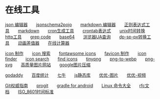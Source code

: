 # 在线工具

[json 编辑器](http://www.kjson.com/jsoneditor/)  [jsonschema2pojo](http://www.jsonschema2pojo.org/)  [markdown 编辑器](https://www.zybuluo.com/mdeditor)  [正则表达式工具](http://tool.oschina.net/regex)  [markdown](http://wowubuntu.com/markdown/)  [cron生成工具](http://www.pdtools.net/tools/becron.jsp)  [crontab表达式](http://www.atool.org/crontab.php)  [unix时间转换](http://tool.chinaz.com/Tools/unixtime.aspx)  [http工具](http://www.atool.org/httptest.php)  [grep code](http://www.grepcode.com/)  [base64](https://www.base64decode.org/)  [浏览器UA查询](http://www.ip138.com/useragent/)  [dp-sp-px转换工具](http://www.androidstar.cn/%E5%9C%A8%E7%BA%BF%E6%B5%8B%E8%AF%95%E5%B7%A5%E5%85%B7%E7%AE%B1/px-dp-sp-mm-pt-in%E5%9C%A8%E7%BA%BF%E8%BD%AC%E6%8D%A2%E8%AE%A1%E7%AE%97%E5%B7%A5%E5%85%B7/)  [动画差值器](https://matthewlein.com/tools/ceaser)  [在线计算器](https://www.23bei.com/tool-531.html)

[icon 制作](https://gold.xitu.io/entry/56ab83a4128fe10051911684)  [icon 搜索](https://worldvectorlogo.com/zh/logo/wechat)  [fontawsome icons](http://fontawesome.io/icons/)  [favicon 制作](http://www.faviconer.com/)  [icon finder](https://www.iconfinder.com/search/)  [icon search](http://simpleicon.com/lock-2.html)  [find icons](http://findicons.com/)  [tinypng](https://tinypng.com/)  [png-to-webp](https://cloudconvert.com/png-to-webp)  [png-svg](https://convertio.co/zh/png-svg/)  [高质量图片网站](https://www.zhihu.com/question/19619335)  [google图片压缩](https://squoosh.app/)  

[godaddy](https://sg.godaddy.com/zh)  [百度统计](http://tongji.baidu.com/web/18525219/homepage/index)  [七牛](https://portal.qiniu.com/create)  [js静态库](http://www.bootcdn.cn)  [优优-图片](https://200code.com/sites/youyou_pic)  [优优-视频](https://200code.com/sites/youyou_video)  

[Git权威指南](http://www.worldhello.net/gotgit/)  [progit](http://iissnan.com/progit/)  [gradle for android](https://segmentfault.com/a/1190000004229002)  [Linux 命令大全](http://www.runoob.com/linux/linux-command-manual.html)  [rfc文档](http://man.chinaunix.net/develop/rfc/default.htm)  [ISO\_8601时间标准](https://zh.wikipedia.org/wiki/ISO_8601)  

